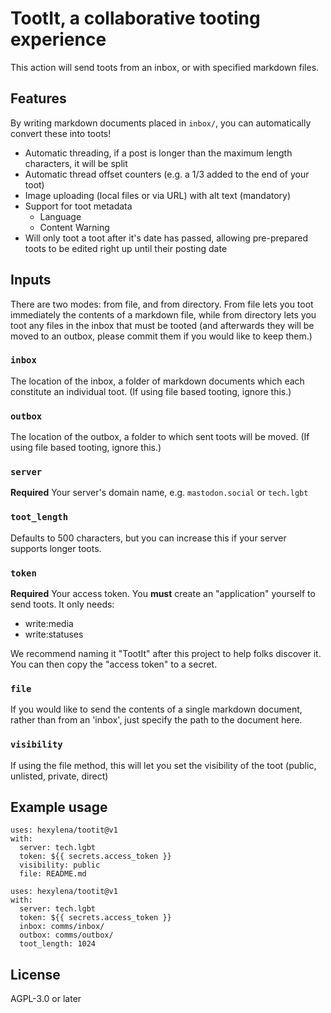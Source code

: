 # TootIt, a collaborative tooting experience

This action will send toots from an inbox, or with specified markdown files.

## Features

By writing markdown documents placed in `inbox/`, you can automatically convert these into toots!

- Automatic threading, if a post is longer than the maximum length characters, it will be split
- Automatic thread offset counters (e.g. a 1/3 added to the end of your toot)
- Image uploading (local files or via URL) with alt text (mandatory)
- Support for toot metadata
    - Language
    - Content Warning
- Will only toot a toot after it's date has passed, allowing pre-prepared toots to be edited right up until their posting date


## Inputs

There are two modes: from file, and from directory. From file lets you toot immediately the contents of a markdown file, while from directory lets you toot any files in the inbox that must be tooted (and afterwards they will be moved to an outbox, please commit them if you would like to keep them.)

### `inbox`

The location of the inbox, a folder of markdown documents which each constitute an individual toot. (If using file based tooting, ignore this.)

### `outbox`

The location of the outbox, a folder to which sent toots will be moved. (If using file based tooting, ignore this.)

### `server`

**Required** Your server's domain name, e.g. `mastodon.social` or `tech.lgbt`

### `toot_length`

Defaults to 500 characters, but you can increase this if your server supports longer toots.

### `token`

**Required** Your access token. You **must** create an "application" yourself to send toots. It only needs:

- write:media
- write:statuses

We recommend naming it "TootIt" after this project to help folks discover it. You can then copy the "access token" to a secret.

### `file`

If you would like to send the contents of a single markdown document, rather than from an 'inbox', just specify the path to the document here.

### `visibility`

If using the file method, this will let you set the visibility of the toot (public, unlisted, private, direct)

## Example usage

```
uses: hexylena/tootit@v1
with:
  server: tech.lgbt
  token: ${{ secrets.access_token }}
  visibility: public
  file: README.md
```

```
uses: hexylena/tootit@v1
with:
  server: tech.lgbt
  token: ${{ secrets.access_token }}
  inbox: comms/inbox/
  outbox: comms/outbox/
  toot_length: 1024
```


## License

AGPL-3.0 or later
